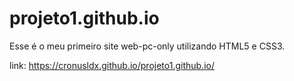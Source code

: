 # projeto1.github.io

Esse é o meu primeiro site web-pc-only utilizando HTML5 e CSS3.

link: https://cronusldx.github.io/projeto1.github.io/
